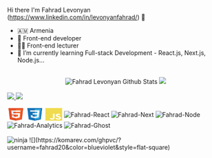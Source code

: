 Hi there I'm Fahrad Levonyan (https://www.linkedin.com/in/levonyanfahrad/) 👋

- 🇦🇲 Armenia
- 🚀 Front-end developer
- 👨‍🏫 Front-end lecturer
- 🌱 I’m currently learning Full-stack Development - React.js, Next.js, Node.js...

 <br />
<div align="center"> 
 <img height="150em" alt = "Fahrad Levonyan Github Stats" src="https://github-readme-stats.vercel.app/api?username=fahrad20&show_icons=true&theme=algolia&include_all_commits=true&count_private=true"/>
  <img height="150em" src="https://github-readme-stats.vercel.app/api/top-langs/?username=fahrad20&layout=compact&langs_count=5&theme=algolia"/>
</div>

<br />

<a href="https://www.linkedin.com/in/levonyanfahrad">
<img src="https://img.shields.io/badge/linkedin%20-%230077B5.svg?&style=for-the-badge&logo=linkedin&logoColor=white"/>
</a>
<a href="mailto:levonyanfahrad20@gmail.com">
<img src="https://img.shields.io/badge/-Gmail-%23333?style=for-the-badge&logo=gmail&logoColor=white" target="_blank">
</a>

 <br />

<div align="left"> 
  <div style="display: inline_block"><br>
    <img align="center" alt="Fahrad-HTML" height="30" width="40" src="https://raw.githubusercontent.com/devicons/devicon/master/icons/html5/html5-original.svg">
    <img align="center" alt="Fahrad-CSS" height="30" width="40" src="https://raw.githubusercontent.com/devicons/devicon/master/icons/css3/css3-original.svg">
    <img align="center" alt="Fahrad-Js" height="30" width="40" src="https://raw.githubusercontent.com/devicons/devicon/master/icons/javascript/javascript-plain.svg">
    <img align="center" alt="Fahrad-React" height="30" width="40" src="https://cdn.jsdelivr.net/gh/devicons/devicon/icons/react/react-original.svg">
    <img align="center" alt="Fahrad-Next" height="30" width="40" src="https://cdn.jsdelivr.net/gh/devicons/devicon/icons/nextjs/nextjs-original.svg">
    <img align="center" alt="Fahrad-Node" height="30" width="40" src="https://arnabghosh.me/img/logo-nodejs.png">
    <img align="center" alt="Fahrad-Analytics" height="30" width="40" src="https://arnabghosh.me/img/analytics-logo.png">
    <img align="center" alt="Fahrad-Ghost" height="30" width="40" src="https://arnabghosh.me/img/ghost-logo.png">
 </div>
</div>

<br />
<img alt='ninja' height='200px' src='https://github.com/Fahrad20/Fahrad20.github.io/blob/main/ninja.gif'>
![](https://komarev.com/ghpvc/?username=fahrad20&color=blueviolet&style=flat-square)
